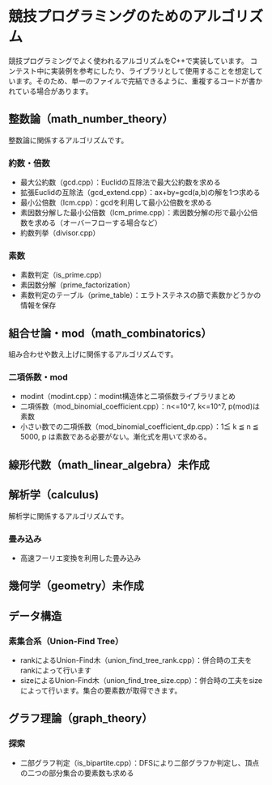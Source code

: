 # 競技プログラミングのためのアルゴリズム
競技プログラミングでよく使われるアルゴリズムをC++で実装しています。
コンテスト中に実装例を参考にしたり、ライブラリとして使用することを想定しています。そのため、単一のファイルで完結できるように、重複するコードが書かれている場合があります。

## 整数論（math_number_theory）
整数論に関係するアルゴリズムです。
### 約数・倍数
- 最大公約数（gcd.cpp）：Euclidの互除法で最大公約数を求める
- 拡張Euclidの互除法（gcd_extend.cpp）：ax+by=gcd(a,b)の解を1つ求める
- 最小公倍数（lcm.cpp）：gcdを利用して最小公倍数を求める
- 素因数分解した最小公倍数（lcm_prime.cpp）：素因数分解の形で最小公倍数を求める（オーバーフローする場合など）
- 約数列挙（divisor.cpp）

### 素数
- 素数判定（is_prime.cpp）
- 素因数分解（prime_factorization）
- 素数判定のテーブル（prime_table）：エラトステネスの篩で素数かどうかの情報を保存

## 組合せ論・mod（math_combinatorics）
組み合わせや数え上げに関係するアルゴリズムです。
### 二項係数・mod
- modint（modint.cpp）：modint構造体と二項係数ライブラリまとめ
- 二項係数（mod_binomial_coefficient.cpp）：n<=10^7, k<=10^7, p(mod)は素数
- 小さい数での二項係数（mod_binomial_coefficient_dp.cpp）：1≦ k ≦ n ≦ 5000, p は素数である必要がない。漸化式を用いて求める。

## 線形代数（math_linear_algebra）未作成

## 解析学（calculus)
解析学に関係するアルゴリズムです。
### 畳み込み
- 高速フーリエ変換を利用した畳み込み

## 幾何学（geometry）未作成


## データ構造
### 素集合系（Union-Find Tree）
- rankによるUnion-Find木（union_find_tree_rank.cpp）：併合時の工夫をrankによって行います
- sizeによるUnion-Find木（union_find_tree_size.cpp）：併合時の工夫をsizeによって行います。集合の要素数が取得できます。

## グラフ理論（graph_theory）
### 探索
- 二部グラフ判定（is_bipartite.cpp）：DFSにより二部グラフか判定し、頂点の二つの部分集合の要素数も求める
